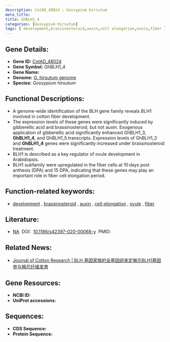 ```yaml
---
description: CotAD_48024 ; Gossypium hirsutum
meta_title:
title: GhBLH1_4
categories: [Gossypium hirsutum]
tags: [ development,brassinosteroid,auxin,cell elongation,ovule,fiber ]
---
```


## Gene Details:
- **Gene ID:**	[CotAD_48024]()
- **Gene Symbol:** GhBLH1_4
- **Gene Name:** 
- **Genome:** [G. hirsutum genome]()
- **Species:** *Gossypium hirsutum*

## Functional Descriptions:
   - A genome-wide identification of the BLH gene family reveals BLH1 involved in cotton fiber development.
   - The expression levels of these genes were significantly induced by gibberellic acid and brassinosteroid, but not auxin. Exogenous application of gibberellic acid significantly enhanced GhBLH1_3, **GhBLH1_4**, and GhBLH1_5 transcripts. Expression levels of GhBLH1_3 and **GhBLH1_4** genes were significantly increased under brassinosteroid treatment.
   - BLH1 is described as a key regulator of ovule development in Arabidopsis.
   - BLH1 subfamily were upregulated in  the fiber cells at 10 days post anthesis (DPA) and 15 DPA, indicating that these genes may play an important role in fiber cell elongation period.

## Function-related keywords:
   - [development](/tags/development/)&nbsp;,&nbsp;[brassinosteroid](/tags/brassinosteroid/)&nbsp;,&nbsp;[auxin](/tags/auxin/)&nbsp;,&nbsp;[cell-elongation](/tags/cell-elongation/)&nbsp;,&nbsp;[ovule](/tags/ovule/)&nbsp;,&nbsp;[fiber](/tags/fiber/)

## Literature:
   - [NA]( https://jcottonres.biomedcentral.com/articles/10.1186/s42397-020-00068-y#Sec16)&nbsp;&nbsp;DOI:&nbsp;&nbsp;[10.1186/s42397-020-00068-y](https://jcottonres.biomedcentral.com/articles/10.1186/s42397-020-00068-y#Sec16)&nbsp;&nbsp;PMID:&nbsp;&nbsp;[](https://pubmed.ncbi.nlm.nih.gov//)

## Related News:
   - [Journal of Cotton Research | BLH 基因家族的全基因组鉴定揭示BLH1基因参与棉花纤维发育](https://mp.weixin.qq.com/s?__biz=Mzg3MDEwNDEyMg==&mid=2247495941&idx=4&sn=db07e964bf1db7b92b2496b938c774a4&chksm=ce905c50f9e7d5464f3c0d93d4db46a85b610ab581ab9afa2cb1ba01ad9998eea48dfbd0c6a3&scene=27#wechat_redirect)

## Gene Resources:
- **NCBI ID:**  [](https://www.ncbi.nlm.nih.gov/gene/?term=)
- **UniProt accessions:** [](https://www.uniprot.org/uniprotkb//entry)



## Sequences:
- **CDS Sequence:**
- **Protein Sequence:**
